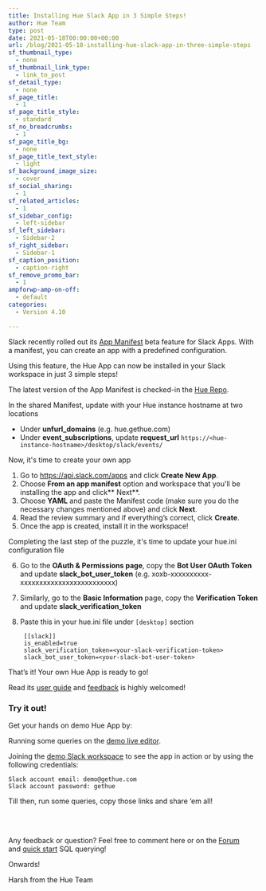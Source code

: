 ```yaml
---
title: Installing Hue Slack App in 3 Simple Steps!
author: Hue Team
type: post
date: 2021-05-18T00:00:00+00:00
url: /blog/2021-05-18-installing-hue-slack-app-in-three-simple-steps
sf_thumbnail_type:
  - none
sf_thumbnail_link_type:
  - link_to_post
sf_detail_type:
  - none
sf_page_title:
  - 1
sf_page_title_style:
  - standard
sf_no_breadcrumbs:
  - 1
sf_page_title_bg:
  - none
sf_page_title_text_style:
  - light
sf_background_image_size:
  - cover
sf_social_sharing:
  - 1
sf_related_articles:
  - 1
sf_sidebar_config:
  - left-sidebar
sf_left_sidebar:
  - Sidebar-2
sf_right_sidebar:
  - Sidebar-1
sf_caption_position:
  - caption-right
sf_remove_promo_bar:
  - 1
ampforwp-amp-on-off:
  - default
categories:
  - Version 4.10

---
```

Slack recently rolled out its [App Manifest](https://api.slack.com/reference/manifests) beta feature for Slack Apps. With a manifest, you can create an app with a predefined configuration.

Using this feature, the Hue App can now be installed in your Slack workspace in just 3 simple steps!

The latest version of the App Manifest is checked-in the [Hue Repo](https://github.com/cloudera/hue/tree/master/tools/slack).

In the shared Manifest, update with your Hue instance hostname at two locations
- Under **unfurl_domains** (e.g. hue.gethue.com)
- Under **event_subscriptions**, update **request_url** `https://<hue-instance-hostname>/desktop/slack/events/`

Now, it's time to create your own app

1. Go to https://api.slack.com/apps and click **Create New App**.
2. Choose **From an app manifest** option and workspace that you'll be installing the app and click** Next**.
3. Choose **YAML** and paste the Manifest code (make sure you do the necessary changes mentioned above) and click **Next**.
4. Read the review summary and if everything’s correct, click **Create**.
5. Once the app is created, install it in the workspace!

Completing the last step of the puzzle, it's time to update your hue.ini configuration file

6. Go to the **OAuth & Permissions page**, copy the **Bot User OAuth Token** and update **slack_bot_user_token** (e.g. xoxb-xxxxxxxxxx-xxxxxxxxxxxxxxxxxxxxxxxxx)
7. Similarly, go to the **Basic Information** page, copy the **Verification Token** and update **slack_verification_token**
8. Paste this in your hue.ini file under `[desktop]` section

        [[slack]]
        is_enabled=true
        slack_verification_token=<your-slack-verification-token>
        slack_bot_user_token=<your-slack-bot-user-token>

That’s it! Your own Hue App is ready to go!

Read its [user guide](https://docs.gethue.com/user/concept/#share-to-slack) and [feedback](https://github.com/cloudera/hue/issues) is highly welcomed!

### Try it out!

Get your hands on demo Hue App by:

Running some queries on the [demo live editor](https://demo.gethue.com/).

Joining the [demo Slack workspace](https://join.slack.com/t/hue-bot-dev/shared_invite/zt-opqwvv68-eQFeios8FzFbmqQJ5wBNzg) to see the app in action or by using the following credentials:

    Slack account email: demo@gethue.com
    Slack account password: gethue

Till then, run some queries, copy those links and share ‘em all!

</br>
</br>

Any feedback or question? Feel free to comment here or on the <a href="https://discourse.gethue.com/">Forum</a> and <a href="https://docs.gethue.com/quickstart/">quick start</a> SQL querying!


Onwards!

Harsh from the Hue Team
